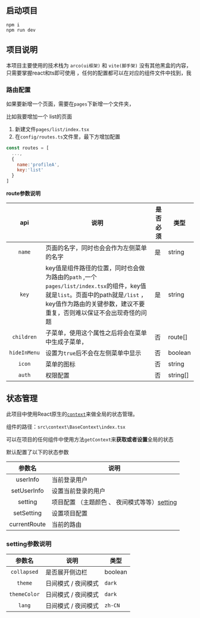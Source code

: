 
## 启动项目

```
npm i
npm run dev
```



## 项目说明


本项目主要使用的技术栈为 `arco(ui框架)` 和 `vite(脚手架)` 没有其他黑盒的内容，只需要掌握react和ts即可使用 ，任何的配置都可以在对应的组件文件中找到，我


### 路由配置

如果要新增一个页面，需要在`pages`下新增一个文件夹，

比如我要增加一个 list的页面

1. 新建文件`pages/list/index.tsx`
2. 在`config/routes.ts`文件里，最下方增加配置

```js
const routes = [
  ...,
  {
    name:'profileA',
    key:'list'
  }
]
```



 **route参数说明**

|  api   | 说明                                          | 是否必须 |类型|
| :----: | --------------------------------------------- | -------- |-- |
| `name` | 页面的名字，同时也会会作为左侧菜单的名字      | 是       | string| 
| `key`  | key值是组件路径的位置，同时也会做为路由的`path` ,一个`pages/list/index.tsx`的组件，key值就是`list`。页面中的path就是`/list` ，key值作为路由的关键参数，建议不要重复，否则难以保证不会出现奇怪的问题 | 是 | string|
| `children`  | 子菜单，使用这个属性之后将会在菜单中生成子菜单， | 否 |route[] |
| `hideInMenu`  | 设置为`true`后不会在左侧菜单中显示 | 否 |boolean|
| `icon`  | 菜单的图标  | 否 | string |
| `auth`  | 权限配置 | 否 | string[]   |


## 状态管理

此项目中使用React原生的[`context`](https://zh-hans.reactjs.org/docs/context.html#reactcreatecontext)来做全局的状态管理。


组件的路径：`src\context\BaseContext\index.tsx`

可以在项目的任何组件中使用方法`getContext`来**获取或者设置**全局的状态

默认配置了以下的状态参数



|  参数名   | 说明                                          |
| :----: | --------------------------------------------- |
| userInfo | 当前登录用户 |
| setUserInfo | 设置当前登录的用户 |
| setting | 项目配置 （主题颜色 、 夜间模式等等）[setting](#setting参数说明) |
| setSetting | 设置项目配置 |
| currentRoute | 当前的路由 |

### setting参数说明

|  参数名   | 说明      | 类型 |
| :----: | --------------- | --- |
| `collapsed` | 是否展开侧边栏 | boolean |
| `theme` | 日间模式 / 夜间模式 |`dark` | `light` |
| `themeColor` | 日间模式 / 夜间模式 |`dark` | `light` |
| `lang` | 日间模式 / 夜间模式 |`zh-CN` | `en-US` |